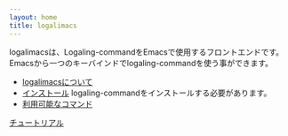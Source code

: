 ```yaml
---
layout: home
title: logalimacs
---
```


logalimacsは、Logaling-commandをEmacsで使用するフロントエンドです。  
Emacsから一つのキーバインドでlogaling-commandを使う事ができます。

* [logalimacsについて](/logalimacs/about.html)
* [インストール](/logalimacs/install.html)
logaling-commandをインストールする必要があります。
* [利用可能なコマンド](/logalimacs/commands.html)


[チュートリアル](/logalimacs/tutorial.html)

